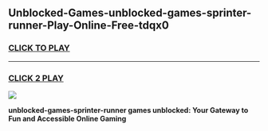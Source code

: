 
## Unblocked-Games-unblocked-games-sprinter-runner-Play-Online-Free-tdqx0
<h3>
<a href="https://premium76.site?title=unblocked-games-sprinter-runner&ref=26A">CLICK TO PLAY</a></h3>
<hr>

<h3>
<a href="https://premium76.site?title=unblocked-games-sprinter-runner&ref=26A">CLICK 2 PLAY</a>
  
</h3>

<a href="https://premium76.site?title=unblocked-games-sprinter-runner&ref=26A"><img src="https://clearcache.store/games.png"></a>


**unblocked-games-sprinter-runner games unblocked: Your Gateway to Fun and Accessible Online Gaming**
